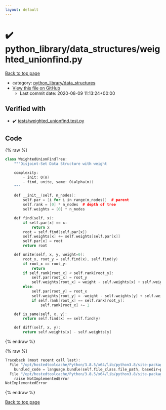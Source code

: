 ```yaml
---
layout: default
---
```


<!-- mathjax config similar to math.stackexchange -->
<script type="text/javascript" async
  src="https://cdnjs.cloudflare.com/ajax/libs/mathjax/2.7.5/MathJax.js?config=TeX-MML-AM_CHTML">
</script>
<script type="text/x-mathjax-config">
  MathJax.Hub.Config({
    TeX: { equationNumbers: { autoNumber: "AMS" }},
    tex2jax: {
      inlineMath: [ ['$','$'] ],
      processEscapes: true
    },
    "HTML-CSS": { matchFontHeight: false },
    displayAlign: "left",
    displayIndent: "2em"
  });
</script>

<script type="text/javascript" src="https://cdnjs.cloudflare.com/ajax/libs/jquery/3.4.1/jquery.min.js"></script>
<script src="https://cdn.jsdelivr.net/npm/jquery-balloon-js@1.1.2/jquery.balloon.min.js" integrity="sha256-ZEYs9VrgAeNuPvs15E39OsyOJaIkXEEt10fzxJ20+2I=" crossorigin="anonymous"></script>
<script type="text/javascript" src="../../../assets/js/copy-button.js"></script>
<link rel="stylesheet" href="../../../assets/css/copy-button.css" />


# :heavy_check_mark: python_library/data_structures/weighted_unionfind.py

<a href="../../../index.html">Back to top page</a>

* category: <a href="../../../index.html#4f7277da04114aac533381a4614f94a3">python_library/data_structures</a>
* <a href="{{ site.github.repository_url }}/blob/master/python_library/data_structures/weighted_unionfind.py">View this file on GitHub</a>
    - Last commit date: 2020-08-09 11:13:24+00:00




## Verified with

* :heavy_check_mark: <a href="../../../verify/tests/weighted_unionfind.test.py.html">tests/weighted_unionfind.test.py</a>


## Code

<a id="unbundled"></a>
{% raw %}
```cpp
class WeightedUnionFindTree:
    """Disjoint-Set Data Structure with weight

    complexity:
        - init: O(n)
        - find, unite, same: O(alpha(n))
    """

    def __init__(self, n_nodes):
        self.par = [i for i in range(n_nodes)]  # parent
        self.rank = [0] * n_nodes  # depth of tree
        self.weights = [0] * n_nodes

    def find(self, x):
        if self.par[x] == x:
            return x
        root = self.find(self.par[x])
        self.weights[x] += self.weights[self.par[x]]
        self.par[x] = root
        return root

    def unite(self, x, y, weight=0):
        root_x, root_y = self.find(x), self.find(y)
        if root_x == root_y:
            return
        if self.rank[root_x] < self.rank[root_y]:
            self.par[root_x] = root_y
            self.weights[root_x] = weight - self.weights[x] + self.weights[y]
        else:
            self.par[root_y] = root_x
            self.weights[root_y] = -weight - self.weights[y] + self.weights[x]
            if self.rank[root_x] == self.rank[root_y]:
                self.rank[root_x] += 1

    def is_same(self, x, y):
        return self.find(x) == self.find(y)

    def diff(self, x, y):
        return self.weights[x] - self.weights[y]

```
{% endraw %}

<a id="bundled"></a>
{% raw %}
```cpp
Traceback (most recent call last):
  File "/opt/hostedtoolcache/Python/3.8.5/x64/lib/python3.8/site-packages/onlinejudge_verify/docs.py", line 349, in write_contents
    bundled_code = language.bundle(self.file_class.file_path, basedir=pathlib.Path.cwd())
  File "/opt/hostedtoolcache/Python/3.8.5/x64/lib/python3.8/site-packages/onlinejudge_verify/languages/python.py", line 61, in bundle
    raise NotImplementedError
NotImplementedError

```
{% endraw %}

<a href="../../../index.html">Back to top page</a>

